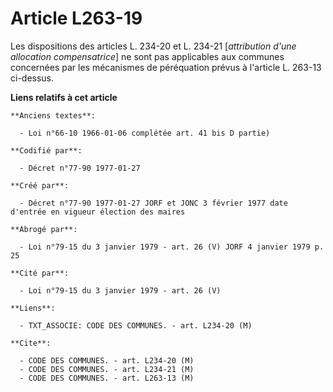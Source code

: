 # Article L263-19

Les dispositions des articles L. 234-20 et L. 234-21 [*attribution d'une allocation compensatrice*] ne sont pas applicables
aux communes concernées par les mécanismes de péréquation prévus à l'article L. 263-13 ci-dessus.

**Liens relatifs à cet article**

	**Anciens textes**:

	  - Loi n°66-10 1966-01-06 complétée art. 41 bis D partie)

	**Codifié par**:

	  - Décret n°77-90 1977-01-27

	**Créé par**:

	  - Décret n°77-90 1977-01-27 JORF et JONC 3 février 1977 date d'entrée en vigueur élection des maires

	**Abrogé par**:

	  - Loi n°79-15 du 3 janvier 1979 - art. 26 (V) JORF 4 janvier 1979 p. 25

	**Cité par**:

	  - Loi n°79-15 du 3 janvier 1979 - art. 26 (V)

	**Liens**:

	  - TXT_ASSOCIE: CODE DES COMMUNES. - art. L234-20 (M)

	**Cite**:

	  - CODE DES COMMUNES. - art. L234-20 (M)
	  - CODE DES COMMUNES. - art. L234-21 (M)
	  - CODE DES COMMUNES. - art. L263-13 (M)
